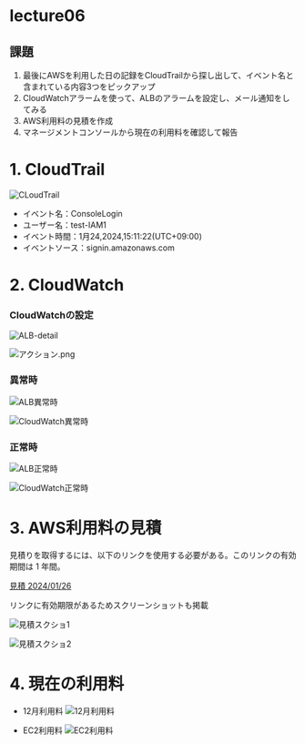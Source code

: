 # lecture06

## 課題

1. 最後にAWSを利用した日の記録をCloudTrailから探し出して、イベント名と含まれている内容3つをピックアップ
2. CloudWatchアラームを使って、ALBのアラームを設定し、メール通知をしてみる
3. AWS利用料の見積を作成
4. マネージメントコンソールから現在の利用料を確認して報告


# 1. CloudTrail

![CLoudTrail](img/img-lecture06/L-06-CloudTrail.png)

* イベント名：ConsoleLogin
* ユーザー名：test-IAM1
* イベント時間：1月24,2024,15:11:22(UTC+09:00)
* イベントソース：signin.amazonaws.com

# 2. CloudWatch

### CloudWatchの設定

![ALB-detail](img/img-lecture06/ALB-detail.png)

![アクション.png](img/img-lecture06/アクション.png)

### 異常時

![ALB異常時](img/img-lecture06/ALB異常時.png)

![CloudWatch異常時](img/img-lecture06/CloudWatch-異常時.png)

### 正常時

![ALB正常時](img/img-lecture06/ALB正常時.png)

![CloudWatch正常時](img/img-lecture06/CloudWatch-正常時.png)

# 3. AWS利用料の見積

見積りを取得するには、以下のリンクを使用する必要がある。このリンクの有効期間は 1 年間。

[見積 2024/01/26](https://calculator.aws/#/estimate?id=876729dffa7c17e219c5655d668950b93b7f2ed8)

リンクに有効期限があるためスクリーンショットも掲載

![見積スクショ1](img/img-lecture06/見積１.png)

![見積スクショ2](img/img-lecture06/見積2.png)

# 4. 現在の利用料

* 12月利用料
![12月利用料](img/img-lecture06/12月利用料.png)

* EC2利用料
![EC2利用料](img/img-lecture06/EC2利用料.png)